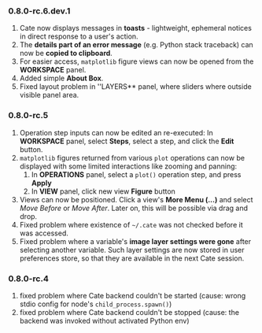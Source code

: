### 0.8.0-rc.6.dev.1

1. Cate now displays messages in **toasts** - lightweight, ephemeral notices in direct response 
   to a user's action.   
2. The **details part of an error message** (e.g. Python stack traceback) can now be **copied to clipboard**.  
3. For easier access, `matplotlib` figure views can now be opened from the **WORKSPACE** panel.
4. Added simple **About Box**.
5. Fixed layout problem in ''LAYERS** panel, where sliders where outside visible panel area. 


### 0.8.0-rc.5

1. Operation step inputs can now be edited an re-executed: 
   In **WORKSPACE** panel, select **Steps**, select a step, and click the **Edit** button.   
2. `matplotlib` figures returned from various `plot` operations can now be displayed with some limited interactions 
   like zooming and panning:
   1. In **OPERATIONS** panel, select a `plot()` operation step, and press **Apply**
   2. In **VIEW** panel, click new view **Figure** button
3. Views can now be positioned. Click a view's **More Menu (...)** and select *Move Before* or *Move After*. 
   Later on, this will be possible via drag and drop.
4. Fixed problem where existence of `~/.cate` was not checked before it was accessed.
5. Fixed problem where a variable's **image layer settings were gone** after selecting another variable.
   Such layer settings are now stored in user preferences store, so that they are available in the next Cate session.

### 0.8.0-rc.4

1. fixed problem where Cate backend couldn't be started (cause: wrong stdio config for node's `child_process.spawn()`)
2. fixed problem where Cate backend couldn't be stopped (cause: the backend was invoked without activated Python env)
